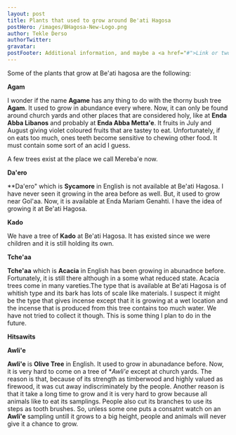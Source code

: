 ```yaml
---
layout: post
title: Plants that used to grow around Be'ati Hagosa
postHero: /images/BHagosa-New-Logo.png
author: Tekle Derso
authorTwitter: 
gravatar: 
postFooter: Additional information, and maybe a <a href="#">Link or two</a>
---
```


Some of the plants that grow at Be'ati hagosa are the following:

**Agam**

I wonder if the name **Agame** has any thing to do with the thorny bush tree **Agam**. It used to grow in abundance every where. Now, it can only be found around church yards and other places that are considered holy, like at **Enda Abba Libanos** and probably at **Enda Abba Metta'e**. It fruits in July and August giving violet coloured fruits that are tastey to eat. Unfortunately, if on eats too much, ones teeth become sensitive to chewing other food. It must contain some sort of an acid I guess.

A few trees exist at the place we call Mereba'e now.

**Da'ero**

**Da'ero" which is **Sycamore** in English is not available at Be'ati Hagosa.
I have never seen it growing in the area before as well. But, it used to grow near Gol'aa. Now, it is available at Enda Mariam Genahti. I have the idea of growing it at Be'ati Hagosa.

**Kado**

We have a tree of **Kado** at Be'ati Hagosa. It has existed since we were children and it is still holding its own.

**Tche'aa**

**Tche'aa** which is **Acacia** in English has been growing in abunadnce
before. Fortunately, it is still there although in a some what reduced state.
Acacia trees come in many vareties.The type that is available at Be'ati Hagosa
is of whitish type and its bark has lots of scale like materials. I suspect it might be the type that gives incense except that it is growing at a wet location and the incense that is produced from this tree contains too much water. We have not tried to collect it though. This is some thing I plan to do in the future.



**Hitsawits**

**Awli'e**

**Awli'e** is **Olive Tree** in English. It used to grow in abunadance before.
Now, it is very hard to come on a tree of **Awli'e* except at church yards.
The reason is that, because of its strength as timberwood and highly valued as
firewood, it was cut away indiscriminately by the people. Another reason is
that it take a long time to grow and it is very hard to grow because all
animals like to eat its samplings. People also cut its branches to use its
steps as tooth brushes. So, unless some one puts a consatnt watch on an
**Awli'e** sampling untill it grows to a big height, people and animals will
never give it a chance to grow.
